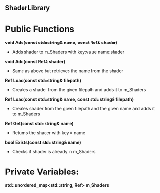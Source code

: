 ## ShaderLibrary

# Public Functions
**void Add(const std::string& name, const Ref<Shader>& shader)**
- Adds shader to m_Shaders with key:value name:shader

**void Add(const Ref<Shader>& shader)**
- Same as above but retrieves the name from the shader

**Ref<Shader> Load(const std::string& filepath)**
- Creates a shader from the given filepath and adds it to m_Shaders

**Ref<Shader> Load(const std::string& name, const std::string& filepath)**
- Creates shader from the given filepath and the given name and adds it to m_Shaders

**Ref<Shader> Get(const std::string& name)**
- Returns the shader with key = name

**bool Exists(const std::string& name)**
- Checks if shader is already in m_Shaders

# Private Variables:
**std::unordered_map<std::string, Ref<Shader>> m_Shaders**